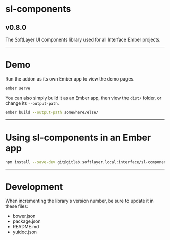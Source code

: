 # sl-components
## v0.8.0

The SoftLayer UI components library used for all Interface Ember projects.

---

# Demo

Run the addon as its own Ember app to view the demo pages.

```sh
ember serve
```

You can also simply build it as an Ember app, then view the `dist/` folder, or change its `--output-path`.

```sh
ember build --output-path somewhere/else/
```

---

# Using sl-components in an Ember app

```sh
npm install --save-dev git@gitlab.softlayer.local:interface/sl-components#develop
```

---

# Development

When incrementing the library's version number, be sure to update it in these files:

* bower.json
* package.json
* README.md
* yuidoc.json
